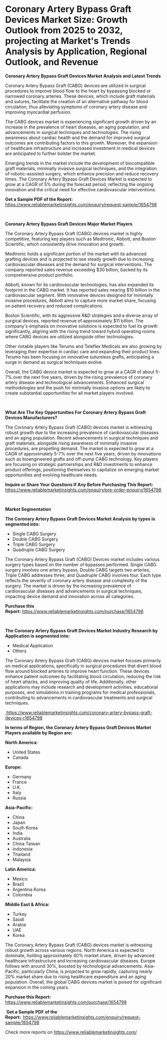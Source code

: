 <p><h1>Coronary Artery Bypass Graft Devices Market Size: Growth Outlook from 2025 to 2032, projecting at Market's Trends Analysis by Application, Regional Outlook, and Revenue</h1></p><p><strong>Coronary Artery Bypass Graft Devices Market Analysis and Latest Trends</strong></p>
<p><p>Coronary Artery Bypass Graft (CABG) devices are utilized in surgical procedures to improve blood flow to the heart by bypassing blocked or narrowed coronary arteries. These devices, which include graft materials and sutures, facilitate the creation of an alternative pathway for blood circulation, thus alleviating symptoms of coronary artery disease and improving myocardial perfusion.</p><p>The CABG devices market is experiencing significant growth driven by an increase in the prevalence of heart diseases, an aging population, and advancements in surgical techniques and technologies. The rising awareness about cardiac health and the demand for improved surgical outcomes are contributing factors to this growth. Moreover, the expansion of healthcare infrastructure and increased investment in medical devices are anticipated to further bolster the market.</p><p>Emerging trends in the market include the development of biocompatible graft materials, minimally invasive surgical techniques, and the integration of robotic-assisted surgery, which enhance precision and reduce recovery times. The Coronary Artery Bypass Graft Devices Market is expected to grow at a CAGR of 5% during the forecast period, reflecting the ongoing innovation and the critical need for effective cardiovascular interventions.</p></p>
<p><strong>Get a Sample PDF of the Report:&nbsp;</strong> <a href="https://www.reliablemarketinsights.com/enquiry/request-sample/1654798?utm_campaign=1937&utm_medium=2&utm_source=Github&utm_content=ia&utm_term=08032025&utm_id=coronary-artery-bypass-graft-devices">https://www.reliablemarketinsights.com/enquiry/request-sample/1654798</a></p>
<p>&nbsp;</p>
<p><strong>Coronary Artery Bypass Graft Devices Major Market Players</strong></p>
<p><p>The Coronary Artery Bypass Graft (CABG) devices market is highly competitive, featuring key players such as Medtronic, Abbott, and Boston Scientific, which consistently drive innovation and growth. </p><p>Medtronic holds a significant portion of the market with its advanced grafting devices and is projected to see steady growth due to increasing cardiovascular diseases and the demand for surgical interventions. The company reported sales revenue exceeding $30 billion, backed by its comprehensive product portfolio.</p><p>Abbott, known for its cardiovascular technologies, has also expanded its footprint in the CABG market. It has reported sales nearing $10 billion in the cardiovascular segment. With innovative devices designed for minimally invasive procedures, Abbott aims to capture more market share, focusing on patient recovery and reduced complications.</p><p>Boston Scientific, with its aggressive R&D strategies and a diverse array of surgical devices, reported revenue of approximately $11 billion. The company's emphasis on innovative solutions is expected to fuel its growth significantly, aligning with the rising trend toward hybrid operating rooms where CABG devices are utilized alongside other technologies.</p><p>Other notable players like Terumo and Teleflex Medicals are also growing by leveraging their expertise in cardiac care and expanding their product lines. Terumo has been focusing on innovative sutureless grafts, anticipating a surge in demand as surgical techniques evolve.</p><p>Overall, the CABG device market is expected to grow at a CAGR of about 5-7% over the next five years, driven by the rising prevalence of coronary artery disease and technological advancements. Enhanced surgical methodologies and the push for minimally invasive options are likely to create substantial opportunities for all market players involved.</p></p>
<p>&nbsp;</p>
<p><strong>What Are The Key Opportunities For Coronary Artery Bypass Graft Devices Manufacturers?</strong></p>
<p><p>The Coronary Artery Bypass Graft (CABG) devices market is witnessing robust growth due to the increasing prevalence of cardiovascular diseases and an aging population. Recent advancements in surgical techniques and graft materials, alongside rising awareness of minimally invasive procedures, are propelling demand. The market is expected to grow at a CAGR of approximately 5-7% over the next five years, driven by innovations such as bioengineered grafts and off-pump CABG technology. Key players are focusing on strategic partnerships and R&D investments to enhance product offerings, positioning themselves to capitalize on emerging market opportunities and evolving healthcare needs.</p></p>
<p><strong>Inquire or Share Your Questions If Any Before Purchasing This Report:</strong> <a href="https://www.reliablemarketinsights.com/enquiry/pre-order-enquiry/1654798?utm_campaign=1937&utm_medium=2&utm_source=Github&utm_content=ia&utm_term=08032025&utm_id=coronary-artery-bypass-graft-devices">https://www.reliablemarketinsights.com/enquiry/pre-order-enquiry/1654798</a></p>
<p>&nbsp;</p>
<p><strong>Market Segmentation</strong></p>
<p><strong>The Coronary Artery Bypass Graft Devices Market Analysis by types is segmented into:</strong></p>
<p><ul><li>Single CABG Surgery</li><li>Double CABG Surgery</li><li>Triple CABG Surgery</li><li>Quadruple CABG Surgery</li></ul></p>
<p><p>The Coronary Artery Bypass Graft (CABG) Devices market includes various surgery types based on the number of bypasses performed. Single CABG surgery involves one artery bypass, Double CABG targets two arteries, Triple CABG addresses three, and Quadruple CABG involves four. Each type reflects the severity of coronary artery disease and complexity of the surgery. The market is driven by the increasing prevalence of cardiovascular diseases and advancements in surgical techniques, impacting device demand and innovation across all categories.</p></p>
<p><strong>Purchase this Report:&nbsp;</strong><a href="https://www.reliablemarketinsights.com/purchase/1654798?utm_campaign=1937&utm_medium=2&utm_source=Github&utm_content=ia&utm_term=08032025&utm_id=coronary-artery-bypass-graft-devices">https://www.reliablemarketinsights.com/purchase/1654798</a></p>
<p>&nbsp;</p>
<p><strong>The Coronary Artery Bypass Graft Devices Market Industry Research by Application is segmented into:</strong></p>
<p><ul><li>Medical Application</li><li>Others</li></ul></p>
<p><p>The Coronary Artery Bypass Graft (CABG) devices market focuses primarily on medical applications, specifically in surgical procedures that divert blood flow around blocked arteries to improve heart function. These devices enhance patient outcomes by facilitating blood circulation, reducing the risk of heart attacks, and improving quality of life. Additionally, other applications may include research and development activities, educational purposes, and simulations in training programs for medical professionals, contributing to advancements in cardiovascular treatments and surgical techniques.</p></p>
<p><a href="https://www.reliablemarketinsights.com/coronary-artery-bypass-graft-devices-r1654798?utm_campaign=1937&utm_medium=2&utm_source=Github&utm_content=ia&utm_term=08032025&utm_id=coronary-artery-bypass-graft-devices">&nbsp;https://www.reliablemarketinsights.com/coronary-artery-bypass-graft-devices-r1654798</a></p>
<p><strong>In terms of Region, the Coronary Artery Bypass Graft Devices Market Players available by Region are:</strong></p>
<p>
    <p> <strong> North America: </strong>
        <ul>
            <li>United States</li>
            <li>Canada</li>
        </ul>
        </p> 
    <p> <strong> Europe: </strong>
        <ul>
            <li>Germany</li>
            <li>France</li>
            <li>U.K.</li>
            <li>Italy</li>
            <li>Russia</li>
        </ul>
        </p> 
    <p> <strong> Asia-Pacific: </strong>
        <ul>
            <li>China</li>
            <li>Japan</li>
            <li>South Korea</li>
            <li>India</li>
            <li>Australia</li>
            <li>China Taiwan</li>
            <li>Indonesia</li>
            <li>Thailand</li>
            <li>Malaysia</li>
        </ul>
        </p> 
    <p> <strong> Latin America: </strong>
        <ul>
            <li>Mexico</li>
            <li>Brazil</li>
            <li>Argentina Korea</li>
            <li>Colombia</li>
        </ul>
        </p> 
    <p> <strong> Middle East & Africa: </strong>
        <ul>
            <li>Turkey</li>
            <li>Saudi</li>
            <li>Arabia</li>
            <li>UAE</li>
            <li>Korea</li>
        </ul>
    </p>
    </p>
<p><p>The Coronary Artery Bypass Graft (CABG) devices market is witnessing robust growth across various regions. North America is expected to dominate, holding approximately 40% market share, driven by advanced healthcare infrastructure and increasing cardiovascular diseases. Europe follows with around 30%, boosted by technological advancements. Asia-Pacific, particularly China, is projected to grow rapidly, capturing nearly 20% market share due to rising healthcare expenditure and an aging population. Overall, the global CABG devices market is poised for significant expansion in the coming years.</p></p>
<p><strong>Purchase this Report: </strong><a href="https://www.reliablemarketinsights.com/purchase/1654798?utm_campaign=1937&utm_medium=2&utm_source=Github&utm_content=ia&utm_term=08032025&utm_id=coronary-artery-bypass-graft-devices">https://www.reliablemarketinsights.com/purchase/1654798</a></p>
<p>&nbsp;<strong>Get a Sample PDF of the Report:&nbsp;&nbsp;</strong><a href="https://www.reliablemarketinsights.com/enquiry/request-sample/1654798?utm_campaign=1937&utm_medium=2&utm_source=Github&utm_content=ia&utm_term=08032025&utm_id=coronary-artery-bypass-graft-devices">https://www.reliablemarketinsights.com/enquiry/request-sample/1654798</a></p>
<p><strong></strong></p>
<p>Check more reports on <a href="https://www.reliablemarketinsights.com/?utm_campaign=1937&utm_medium=2&utm_source=Github&utm_content=ia&utm_term=08032025&utm_id=coronary-artery-bypass-graft-devices">https://www.reliablemarketinsights.com/</a></p>